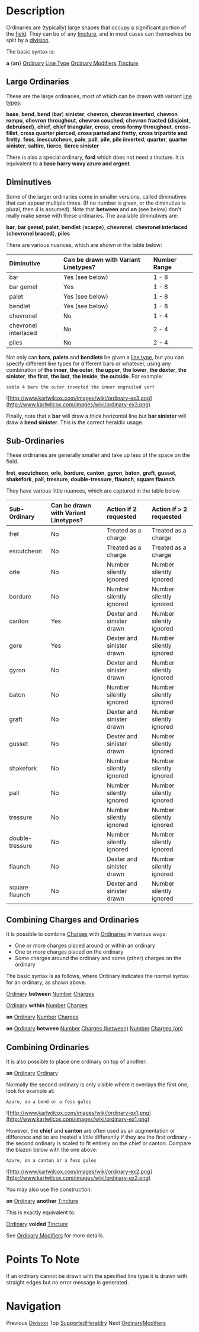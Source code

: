# Description #

Ordinaries are (typically) large shapes that occupy a significant portion of the [field](Field.md). They can be of
any [tincture](Tincture.md), and in most cases can themselves be split by a [division](Division.md).

The basic syntax is:

**a** {**an**} [Ordinary](Ordinaries.md) [Line Type](LineTypes.md) [Ordinary Modifiers](OrdinaryModifier.md) [Tincture](Tincture.md)


## Large Ordinaries ##

These are the large ordinaries, most of which can be drawn with variant [line types](LineTypes.md):

**base**, **bend**, **bend** (**bar**) **sinister**, **chevron**, **chevron inverted**, **chevron rompu**, **chevron throughout**,
**chevron couched**, **chevron fracted {disjoint**, **debruised}**, **chief**, **chief triangular**, **cross**,
**cross formy throughout**, **cross-fillet**, **cross quarter pierced**, **cross parted and fretty**,
**cross tripartite and fretty**, **fess**, **inescutcheon**,
**pale**, **pall**, **pile**, **pile inverted**, **quarter**, **quarter sinister**, **saltire**, **tierce**,
**tierce sinister**

There is also a special ordinary, **ford** which does not need a tincture. It is equivalent to
**a base barry wavy azure and argent**.

## Diminutives ##

Some of the larger ordinaries come in smaller versions, called diminutives that can appear multiple times. (If no number is
given, or the diminutive is plural, then 4 is assumed). Note that **between**
and **on** (see below) don't really make sense with these ordinaries. The available diminutives are:

**bar**, **bar gemel**, **palet**, **bendlet** {**scarpe**}, **chevronel**, **chevronel interlaced**
{**chevronel braced**}, **piles**

There are various nuances, which are shown in the table below:

| **Diminutive** | **Can be drawn with Variant Linetypes?** | **Number Range** |
|:---------------|:-----------------------------------------|:-----------------|
| bar | Yes (see below) | 1 - 8 |
| bar gemel | Yes | 1 - 8 |
| palet | Yes (see below) | 1 - 8 |
| bendlet | Yes (see below) | 1 - 8 |
| chevronel | No | 1 - 4 |
| chevronel interlaced | No | 2 - 4 |
| piles | No | 2 - 4 |

Not only can **bars**, **palets** and **bendlets** be given a [line type](LineTypes.md), but you can specify different line types for
different bars or whatever, using any combination of **the inner**, **the outer**, **the upper**, **the lower**, **the dexter**,
**the sinister**, **the first**, **the last**, **the inside**, **the outside**. For example:

```
sable 4 bars the outer invected the inner engrailed vert
```
![http://www.karlwilcox.com/images/wiki/ordinary-ex3.png](http://www.karlwilcox.com/images/wiki/ordinary-ex3.png)

Finally, note that a **bar** will draw a thick horizontal line but **bar sinister** will draw a **bend sinister**. This is the correct
heraldic usage.

## Sub-Ordinaries ##

These ordinaries are generally smaller and take up less of the space on the field.

**fret**, **escutcheon**, **orle**, **bordure**, **canton**, **gyron**, **baton**, **graft**, **gusset**, **shakefork**, **pall**, **tressure**, **double-tressure**, **flaunch**, **square flaunch**

They have various little nuances, which are captured in the table below

| **Sub-Ordinary** | **Can be drawn with Variant Linetypes?** | **Action if 2 requested** | **Action if > 2 requested** |
|:-----------------|:-----------------------------------------|:--------------------------|:----------------------------|
| fret  | No	| Treated as a charge | Treated as a charge |
| escutcheon | No	| Treated as a charge | Treated as a charge |
| orle | No	| Number silently ignored | Number silently ignored |
| bordure | No	| Number silently ignored | Number silently ignored |
| canton | Yes | Dexter and sinister drawn | Number silently ignored |
| gore | Yes | Dexter and sinister drawn | Number silently ignored |
| gyron | No | Dexter and sinister drawn | Number silently ignored |
| baton | No	| Number silently ignored | Number silently ignored |
| graft | No  | Dexter and sinister drawn | Number silently ignored |
| gusset | No  | Dexter and sinister drawn | Number silently ignored |
| shakefork | No	| Number silently ignored | Number silently ignored |
| pall | No	| Number silently ignored | Number silently ignored |
| tressure | No	| Number silently ignored | Number silently ignored |
| double-tressure | No	| Number silently ignored | Number silently ignored |
| flaunch | No  | Dexter and sinister drawn | Number silently ignored |
| square flaunch | No  | Dexter and sinister drawn | Number silently ignored |

## Combining Charges and Ordinaries ##

It is possible to combine [Charges](Charges.md) with [Ordinaries](Ordinaries.md) in various ways:

  * One or more charges placed around or within an ordinary
  * One or more charges placed on the ordinary
  * Some charges around the ordinary and some (other) charges on the ordinary

The basic syntax is as follows, where Ordinary indicates the normal syntax for an ordinary, as shown above.


[Ordinary](Ordinaries.md) **between** [Number](Number.md) [Charges](Charges.md)

[Ordinary](Ordinaries.md) **within** [Number](Number.md) [Charges](Charges.md)

**on** [Ordinary](Ordinaries.md) [Number](Number.md) [Charges](Charges.md)

**on** [Ordinary](Ordinaries.md) **between** [Number](Number.md) [Charges (between)](Charges.md) [Number](Number.md) [Charges (on)](Charges.md)


## Combining Ordinaries ##

It is also possible to place one ordinary on top of another:

**on** [Ordinary](Ordinaries.md) [Ordinary](Ordinaries.md)

Normally the second ordinary is only visible where it overlays the first one, look for example at:


```
Azure, on a bend or a fess gules
```
![http://www.karlwilcox.com/images/wiki/ordinary-ex1.png](http://www.karlwilcox.com/images/wiki/ordinary-ex1.png)

However, the **chief** and **canton** are often used as an augmentation or difference and so are treated a little
differently if they are the first ordinary - the second ordinary is scaled to fit entirely on the chief or
canton. Compare the blazon below with the one above:
```
Azure, on a canton or a fess gules
```
![http://www.karlwilcox.com/images/wiki/ordinary-ex2.png](http://www.karlwilcox.com/images/wiki/ordinary-ex2.png)

You may also use the construction:

**on** [Ordinary](Ordinaries.md) **another** [Tincture](Tincture.md)

This is exactly equivalent to:

[Ordinary](Ordinaries.md) **voided** [Tincture](Tincture.md)

See [Ordinary Modifiers](OrdinaryModifiers.md) for more details.

# Points To Note #

If an ordinary cannot be drawn with the specified line type it is drawn with straight edges but no error message is generated.

# Navigation #

Previous [Division](Division.md) Top [SupportedHeraldry](SupportedHeraldry.md) Next [OrdinaryModifiers](OrdinaryModifiers.md)

